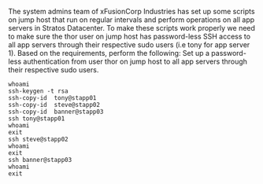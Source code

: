 The system admins team of xFusionCorp Industries has set up some scripts on jump host that run on regular intervals and perform operations on all app servers in Stratos Datacenter. To make these scripts work properly we need to make sure the thor user on jump host has password-less SSH access to all app servers through their respective sudo users (i.e tony for app server 1). Based on the requirements, perform the following:
Set up a password-less authentication from user thor on jump host to all app servers through their respective sudo users.

```
whoami
ssh-keygen -t rsa
ssh-copy-id  tony@stapp01
ssh-copy-id  steve@stapp02
ssh-copy-id  banner@stapp03
ssh tony@stapp01
whoami
exit
ssh steve@stapp02
whoami
exit
ssh banner@stapp03
whoami
exit
```
